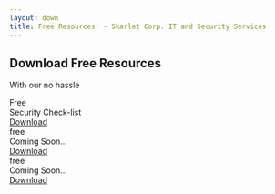 ```yaml
---
layout: down
title: Free Resources! - Skarlet Corp. IT and Security Services
---
```

<meta name="description" content="Free Resources by Skarlet Corp. Managed IT and Cyber Security Services in Dixie County Florida">

<!-- Download section-->
<section class="bg-light py-5">
    <div class="container px-5 my-5">
        <div class="text-center mb-5">
            <h1 class="fw-bolder">Download Free Resources</h1>
            <p class="lead fw-normal text-muted mb-0">With our no hassle</p>
        </div>
        <div class="row gx-5 justify-content-center">
            <!-- Pricing card free-->
            <div class="col-lg-6 col-xl-4">
                <div class="card mb-5 mb-xl-0">
                    <div class="card-body p-5">
                        <div class="small text-uppercase fw-bold text-muted">Free</div>
                        <div class="mb-3">
                            <span class="display-5 fw-bold">Security Check-list</span>
                            <span class="text-muted"></span>
                        </div>
                        <div class="d-grid"><a class="btn btn-primary" data-bs-toggle="modal" data-bs-target="#downloadModal" href="#">Download</a></div>
                    </div>
                </div>
            </div>
            <!-- Pricing card pro-->
            <div class="col-lg-6 col-xl-4">
                <div class="card mb-5 mb-xl-0">
                    <div class="card-body p-5">
                        <div class="small text-uppercase fw-bold">free</div>
                        <div class="mb-3">
                            <span class="display-5 fw-bold">Coming Soon...</span>
                            <span class="text-muted"></span>
                        </div>
                        <div class="d-grid"><a class="btn btn-primary disabled" href="#!">Download</a></div>
                    </div>
                </div>
            </div>
            <!-- Pricing card enterprise-->
            <div class="col-lg-6 col-xl-4">
                <div class="card">
                    <div class="card-body p-5">
                        <div class="small text-uppercase fw-bold text-muted">free</div>
                        <div class="mb-3">
                            <span class="display-5 fw-bold">Coming Soon...</span>
                            <span class="text-muted"></span>
                        </div>
                        <div class="d-grid"><a class="btn btn-primary disabled" href="#!">Download</a></div>
                    </div>
                </div>
            </div>
        </div>
    </div>
</section>